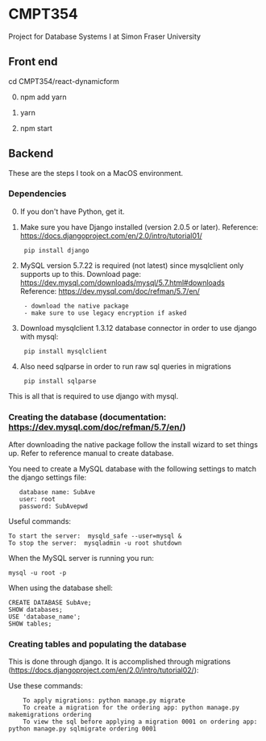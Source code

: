 # CMPT354
Project for Database Systems I at Simon Fraser University

## Front end

cd CMPT354/react-dynamicform

0. npm add yarn

1. yarn

2. npm start

## Backend

These are the steps I took on a MacOS environment.

### Dependencies

0. If you don't have Python, get it.

1. Make sure you have Django installed (version 2.0.5 or later). Reference: https://docs.djangoproject.com/en/2.0/intro/tutorial01/
    
        pip install django

2. MySQL version 5.7.22 is required (not latest) since mysqlclient only supports up to this. Download page: https://dev.mysql.com/downloads/mysql/5.7.html#downloads Reference: https://dev.mysql.com/doc/refman/5.7/en/
    
        - download the native package
        - make sure to use legacy encryption if asked


3. Download mysqlclient 1.3.12 database connector in order to use django with mysql:
    
        pip install mysqlclient

4. Also need sqlparse in order to run raw sql queries in migrations
        
        pip install sqlparse


This is all that is required to use django with mysql.



### Creating the database (documentation: https://dev.mysql.com/doc/refman/5.7/en/)

After downloading the native package follow the install wizard to set things up. Refer to reference manual to create database.

You need to create a MySQL database with the following settings to match the django settings file:
       
       database name: SubAve
       user: root
       password: SubAvepwd

Useful commands:

    To start the server:  mysqld_safe --user=mysql &
    To stop the server:  mysqladmin -u root shutdown
  
When the MySQL server is running you run: 

    mysql -u root -p

When using the database shell: 
    
    CREATE DATABASE SubAve; 
    SHOW databases;
    USE 'database_name';
    SHOW tables;

### Creating tables and populating the database

This is done through django. It is accomplished through migrations (https://docs.djangoproject.com/en/2.0/intro/tutorial02/):

Use these commands:
        
        To apply migrations: python manage.py migrate
        To create a migration for the ordering app: python manage.py makemigrations ordering
        To view the sql before applying a migration 0001 on ordering app: python manage.py sqlmigrate ordering 0001

